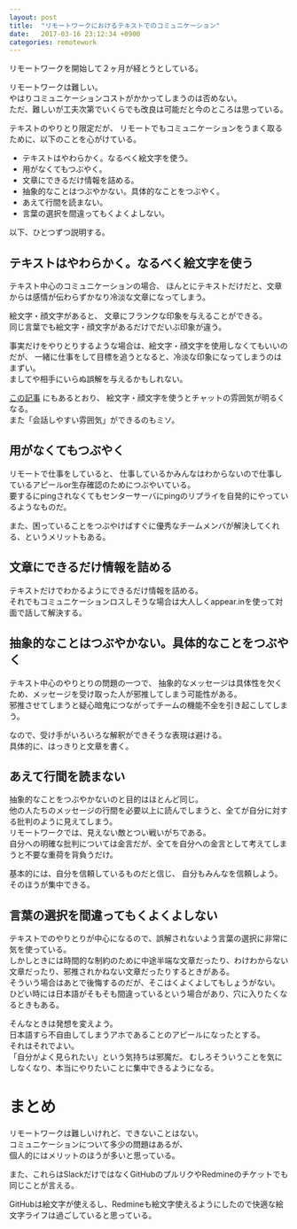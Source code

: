 ```yaml
---
layout: post
title:  "リモートワークにおけるテキストでのコミュニケーション"
date:   2017-03-16 23:12:34 +0900
categories: remotework
---
```


リモートワークを開始して２ヶ月が経とうとしている。

リモートワークは難しい。  
やはりコミュニケーションコストがかかってしまうのは否めない。  
ただ、難しいが工夫次第でいくらでも改良は可能だと今のところは思っている。  

テキストのやりとり限定だが、
リモートでもコミュニケーションをうまく取るために、以下のことを心がけている。  

* テキストはやわらかく。なるべく絵文字を使う。
* 用がなくてもつぶやく。
* 文章にできるだけ情報を詰める。
* 抽象的なことはつぶやかない。具体的なことをつぶやく。
* あえて行間を読まない。
* 言葉の選択を間違ってもくよくよしない。

以下、ひとつずつ説明する。

## テキストはやわらかく。なるべく絵文字を使う

テキスト中心のコミュニケーションの場合、
ほんとにテキストだけだと、文章からは感情が伝わらずかなり冷淡な文章になってしまう。

絵文字・顔文字があると、
文章にフランクな印象を与えることができる。  
同じ言葉でも絵文字・顔文字があるだけでだいぶ印象が違う。  

事実だけをやりとりするような場合は、絵文字・顔文字を使用しなくてもいいのだが、
一緒に仕事をして目標を追うとなると、冷淡な印象になってしまうのはまずい。  
ましてや相手にいらぬ誤解を与えるかもしれない。  

[この記事](http://cast-er.com/remo/mood/) にもあるとおり、
絵文字・顔文字を使うとチャットの雰囲気が明るくなる。  
また「会話しやすい雰囲気」ができるのもミソ。

## 用がなくてもつぶやく

リモートで仕事をしていると、
仕事しているかみんなはわからないので仕事しているアピールor生存確認のためにつぶやいている。  
要するにpingされなくてもセンターサーバにpingのリプライを自発的にやっているようなものだ。  

また、困っていることをつぶやけばすぐに優秀なチームメンバが解決してくれる、というメリットもある。

## 文章にできるだけ情報を詰める

テキストだけでわかるようにできるだけ情報を詰める。  
それでもコミュニケーションロスしそうな場合は大人しくappear.inを使って対面で話して解決する。

## 抽象的なことはつぶやかない。具体的なことをつぶやく

テキスト中心のやりとりの問題の一つで、
抽象的なメッセージは具体性を欠くため、メッセージを受け取った人が邪推してしまう可能性がある。  
邪推させてしまうと疑心暗鬼につながってチームの機能不全を引き起こしてしまう。  

なので、受け手がいろいろな解釈ができそうな表現は避ける。  
具体的に、はっきりと文章を書く。

## あえて行間を読まない

抽象的なことをつぶやかないのと目的はほとんど同じ。  
他の人たちのメッセージの行間を必要以上に読んでしまうと、全てが自分に対する批判のように見えてしまう。  
リモートワークでは、見えない敵とつい戦いがちである。  
自分への明確な批判については金言だが、全てを自分への金言として考えてしまうと不要な重荷を背負うだけ。

基本的には、自分を信頼しているものだと信じ、
自分もみんなを信頼しよう。
そのほうが集中できる。

## 言葉の選択を間違ってもくよくよしない

テキストでのやりとりが中心になるので、誤解されないよう言葉の選択に非常に気を使っている。  
しかしときには時間的な制約のために中途半端な文章だったり、わけわからない文章だったり、邪推されかねない文章だったりするときがある。  
そういう場合はあとで後悔するのだが、そこはくよくよしてもしょうがない。  
ひどい時には日本語がそもそも間違っているという場合があり、穴に入りたくなるときもある。  

そんなときは発想を変えよう。  
日本語すら不自由してしまうアホであることのアピールになったとする。  
それはそれでよい。  
「自分がよく見られたい」という気持ちは邪魔だ。
むしろそういうことを気にしなくなり、本当にやりたいことに集中できるようになる。  

# まとめ

リモートワークは難しいけれど、できないことはない。  
コミュニケーションについて多少の問題はあるが、  
個人的にはメリットのほうが多いと思っている。  

また、これらはSlackだけではなくGitHubのプルリクやRedmineのチケットでも同じことが言える。  

GitHubは絵文字が使えるし、Redmineも絵文字使えるようにしたので快適な絵文字ライフは過ごしていると思っている。
